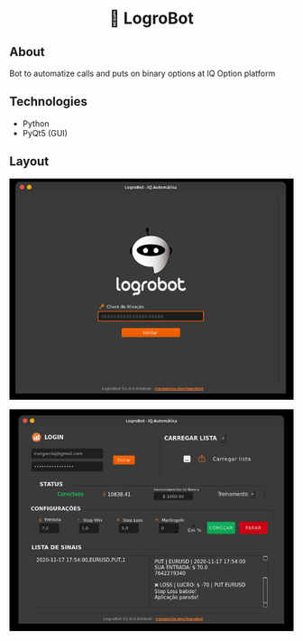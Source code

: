 <h1 align="center"> 
🤖 LogroBot</h1>

## About

Bot to automatize calls and puts on binary options at IQ Option platform

## Technologies

- Python
- PyQt5 (GUI)

## Layout

![Access area](img/key-area.png)

![Application](img/app.png)
